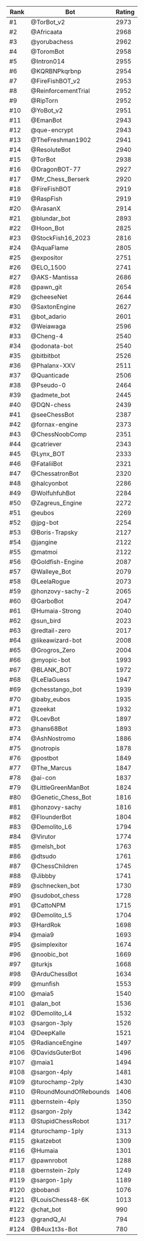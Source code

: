 Rank|Bot|Rating
---|---|---
#1|@TorBot_v2|2973
#2|@Africaata|2968
#3|@yorubachess|2962
#4|@ToromBot|2958
#5|@Intron014|2955
#6|@KQRBNPkqrbnp|2954
#7|@FireFishBOT_v2|2953
#8|@ReinforcementTrial|2952
#9|@RipTorn|2952
#10|@YoBot_v2|2951
#11|@EmanBot|2943
#12|@que-encrypt|2943
#13|@TheFreshman1902|2941
#14|@ResoluteBot|2940
#15|@TorBot|2938
#16|@DragonBOT-77|2927
#17|@Mr_Chess_Berserk|2920
#18|@FireFishBOT|2919
#19|@RaspFish|2919
#20|@ArasanX|2914
#21|@blundar_bot|2893
#22|@Hoon_Bot|2825
#23|@StockFish16_2023|2816
#24|@AquaFlame|2805
#25|@expositor|2751
#26|@ELO_1500|2741
#27|@AKS-Mantissa|2686
#28|@pawn_git|2654
#29|@cheeseNet|2644
#30|@SaxtonEngine|2627
#31|@bot_adario|2601
#32|@Weiawaga|2596
#33|@Cheng-4|2540
#34|@odonata-bot|2540
#35|@bitbitbot|2526
#36|@Phalanx-XXV|2511
#37|@Quanticade|2506
#38|@Pseudo-0|2464
#39|@admete_bot|2445
#40|@DQN-chess|2439
#41|@seeChessBot|2387
#42|@fornax-engine|2373
#43|@ChessNoobComp|2351
#44|@catriever|2343
#45|@Lynx_BOT|2333
#46|@FataliiBot|2321
#47|@ChessatronBot|2320
#48|@halcyonbot|2286
#49|@WolfuhfuhBot|2284
#50|@Zagreus_Engine|2272
#51|@eubos|2269
#52|@jpg-bot|2254
#53|@Boris-Trapsky|2127
#54|@jangine|2122
#55|@matmoi|2122
#56|@Goldfish-Engine|2087
#57|@Walleye_Bot|2079
#58|@LeelaRogue|2073
#59|@honzovy-sachy-2|2065
#60|@GarboBot|2047
#61|@Humaia-Strong|2040
#62|@sun_bird|2023
#63|@redtail-zero|2017
#64|@likeawizard-bot|2008
#65|@Grogros_Zero|2004
#66|@myopic-bot|1993
#67|@BLANK_BOT|1972
#68|@LeElaGuess|1947
#69|@chesstango_bot|1939
#70|@baby_eubos|1935
#71|@zeekat|1932
#72|@LoevBot|1897
#73|@hans68Bot|1893
#74|@AshNostromo|1886
#75|@notropis|1878
#76|@postbot|1849
#77|@The_Marcus|1847
#78|@ai-con|1837
#79|@LittleGreenManBot|1824
#80|@Genetic_Chess_Bot|1816
#81|@honzovy-sachy|1816
#82|@FlounderBot|1804
#83|@Demolito_L6|1794
#84|@Virutor|1774
#85|@melsh_bot|1763
#86|@dtsudo|1761
#87|@ChessChildren|1745
#88|@Jibbby|1741
#89|@schnecken_bot|1730
#90|@sudobot_chess|1728
#91|@CattoNPM|1715
#92|@Demolito_L5|1704
#93|@HardRok|1698
#94|@maia9|1693
#95|@simplexitor|1674
#96|@noobic_bot|1669
#97|@turkjs|1668
#98|@ArduChessBot|1634
#99|@munfish|1553
#100|@maia5|1540
#101|@alan_bot|1536
#102|@Demolito_L4|1532
#103|@sargon-3ply|1526
#104|@DeepKalle|1521
#105|@RadianceEngine|1497
#106|@DavidsGuterBot|1496
#107|@maia1|1494
#108|@sargon-4ply|1481
#109|@turochamp-2ply|1430
#110|@RoundMoundOfRebounds|1406
#111|@bernstein-4ply|1350
#112|@sargon-2ply|1342
#113|@StupidChessRobot|1317
#114|@turochamp-1ply|1313
#115|@katzebot|1309
#116|@Humaia|1301
#117|@pawnrobot|1288
#118|@bernstein-2ply|1249
#119|@sargon-1ply|1189
#120|@bobandi|1076
#121|@LouisChess48-6K|1013
#122|@chat_bot|990
#123|@grandQ_AI|794
#124|@B4ux1t3s-Bot|780
